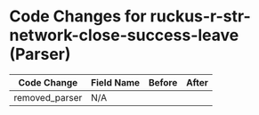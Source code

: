 # Code Changes for ruckus-r-str-network-close-success-leave (Parser)

| Code Change | Field Name | Before | After |
|-------------|------------|--------|-------|
| removed_parser | N/A |  |  |